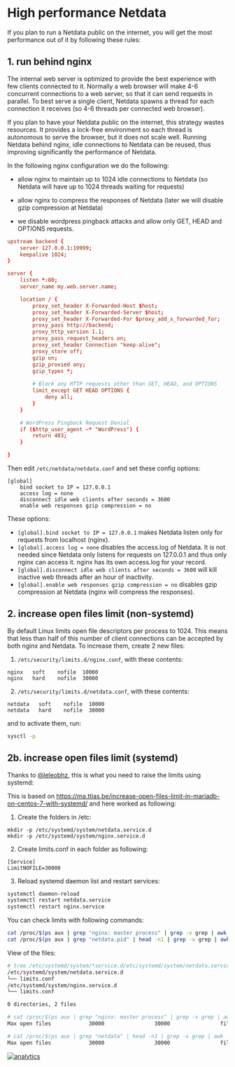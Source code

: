 # High performance Netdata

If you plan to run a Netdata public on the internet, you will get the most performance out of it by following these rules:

## 1. run behind nginx

The internal web server is optimized to provide the best experience with few clients connected to it. Normally a web browser will make 4-6 concurrent connections to a web server, so that it can send requests in parallel. To best serve a single client, Netdata spawns a thread for each connection it receives (so 4-6 threads per connected web browser).

If you plan to have your Netdata public on the internet, this strategy wastes resources. It provides a lock-free environment so each thread is autonomous to serve the browser, but it does not scale well. Running Netdata behind nginx, idle connections to Netdata can be reused, thus improving significantly the performance of Netdata.

In the following nginx configuration we do the following:

-   allow nginx to maintain up to 1024 idle connections to Netdata (so Netdata will have up to 1024 threads waiting for requests)

-   allow nginx to compress the responses of Netdata (later we will disable gzip compression at Netdata)

-   we disable wordpress pingback attacks and allow only GET, HEAD and OPTIONS requests.

```conf
upstream backend {
    server 127.0.0.1:19999;
    keepalive 1024;
}

server {
    listen *:80;
    server_name my.web.server.name;

    location / {
        proxy_set_header X-Forwarded-Host $host;
        proxy_set_header X-Forwarded-Server $host;
        proxy_set_header X-Forwarded-For $proxy_add_x_forwarded_for;
        proxy_pass http://backend;
        proxy_http_version 1.1;
        proxy_pass_request_headers on;
        proxy_set_header Connection "keep-alive";
        proxy_store off;
        gzip on;
        gzip_proxied any;
        gzip_types *;
        
        # Block any HTTP requests other than GET, HEAD, and OPTIONS
        limit_except GET HEAD OPTIONS {
            deny all;
        }
    }

    # WordPress Pingback Request Denial
    if ($http_user_agent ~* "WordPress") {
        return 403;
    }

}
```

Then edit `/etc/netdata/netdata.conf` and set these config options:

```
[global]
    bind socket to IP = 127.0.0.1
    access log = none
    disconnect idle web clients after seconds = 3600
    enable web responses gzip compression = no
```

These options:

-   `[global].bind socket to IP = 127.0.0.1` makes Netdata listen only for requests from localhost (nginx).
-   `[global].access log = none` disables the access.log of Netdata. It is not needed since Netdata only listens for requests on 127.0.0.1 and thus only nginx can access it. nginx has its own access.log for your record.
-   `[global].disconnect idle web clients after seconds = 3600` will kill inactive web threads after an hour of inactivity.
-   `[global].enable web responses gzip compression = no` disables gzip compression at Netdata (nginx will compress the responses).

## 2. increase open files limit (non-systemd)

By default Linux limits open file descriptors per process to 1024. This means that less than half of this number of client connections can be accepted by both nginx and Netdata. To increase them, create 2 new files:

1.  `/etc/security/limits.d/nginx.conf`, with these contents:

```
nginx   soft    nofile  10000
nginx   hard    nofile  30000
```

2.  `/etc/security/limits.d/netdata.conf`, with these contents:

```
netdata   soft    nofile  10000
netdata   hard    nofile  30000
```

and to activate them, run:

```sh
sysctl -p
```

## 2b. increase open files limit (systemd)

Thanks to [@leleobhz](https://github.com/netdata/netdata/issues/655#issue-163932584), this is what you need to raise the limits using systemd:

This is based on <https://ma.ttias.be/increase-open-files-limit-in-mariadb-on-centos-7-with-systemd/> and here worked as following:

1.  Create the folders in /etc:

```
mkdir -p /etc/systemd/system/netdata.service.d
mkdir -p /etc/systemd/system/nginx.service.d
```

2.  Create limits.conf in each folder as following:

```
[Service]
LimitNOFILE=30000
```

3.  Reload systemd daemon list and restart services:

```sh
systemctl daemon-reload
systemctl restart netdata.service
systemctl restart nginx.service
```

You can check limits with following commands:

```sh
cat /proc/$(ps aux | grep "nginx: master process" | grep -v grep | awk '{print $2}')/limits | grep "Max open files"
cat /proc/$(ps aux | grep "netdata.pid" | head -n1 | grep -v grep | awk '{print $2}')/limits | grep "Max open files"
```

View of the files:

```sh
# tree /etc/systemd/system/*service.d/etc/systemd/system/netdata.service.d
/etc/systemd/system/netdata.service.d
└── limits.conf
/etc/systemd/system/nginx.service.d
└── limits.conf

0 directories, 2 files

# cat /proc/$(ps aux | grep "nginx: master process" | grep -v grep | awk '{print $2}')/limits | grep "Max open files"
Max open files            30000                30000                files     

# cat /proc/$(ps aux | grep "netdata" | head -n1 | grep -v grep | awk '{print $2}')/limits | grep "Max open files"
Max open files            30000                30000                files     
```

[![analytics](https://www.google-analytics.com/collect?v=1&aip=1&t=pageview&_s=1&ds=github&dr=https%3A%2F%2Fgithub.com%2Fnetdata%2Fnetdata&dl=https%3A%2F%2Fmy-netdata.io%2Fgithub%2Fdocs%2Fhigh-performance-netdata&_u=MAC~&cid=5792dfd7-8dc4-476b-af31-da2fdb9f93d2&tid=UA-64295674-3)](<>)
